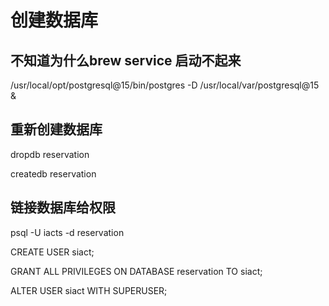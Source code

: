 # 创建数据库

## 不知道为什么brew service 启动不起来

/usr/local/opt/postgresql@15/bin/postgres -D /usr/local/var/postgresql@15 &

## 重新创建数据库

dropdb reservation

createdb reservation

## 链接数据库给权限

psql -U iacts -d reservation

CREATE USER siact;

GRANT ALL PRIVILEGES ON DATABASE reservation TO siact;

ALTER USER siact WITH SUPERUSER;
